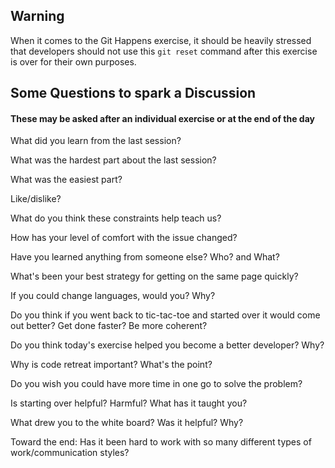 ## Warning

When it comes to the Git Happens exercise, it should be heavily stressed that developers should not use this `git reset` command after this exercise is over for their own purposes.

## Some Questions to spark a Discussion

#### These may be asked after an individual exercise or at the end of the day

What did you learn from the last session?

What was the hardest part about the last session?

What was the easiest part?

Like/dislike?

What do you think these constraints help teach us?

How has your level of comfort with the issue changed?

Have you learned anything from someone else? Who? and What?

What's been your best strategy for getting on the same page quickly?

If you could change languages, would you? Why?

Do you think if you went back to tic-tac-toe and started over it would come out better? Get done faster? Be more coherent?

Do you think today's exercise helped you become a better developer? Why?

Why is code retreat important? What's the point?

Do you wish you could have more time in one go to solve the problem?

Is starting over helpful? Harmful? What has it taught you?

What drew you to the white board? Was it helpful? Why?

Toward the end: Has it been hard to work with so many different types of work/communication styles?
